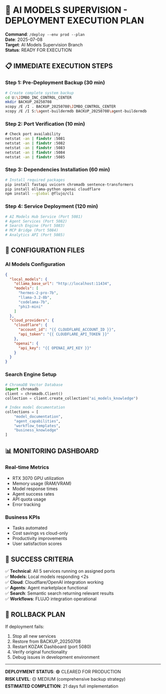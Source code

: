 # 🚀 AI MODELS SUPERVISION - DEPLOYMENT EXECUTION PLAN

**Command**: `/deploy --env prod --plan`  
**Date**: 2025-07-08  
**Target**: AI Models Supervision Branch  
**Status**: READY FOR EXECUTION

## 📋 IMMEDIATE EXECUTION STEPS

### **Step 1: Pre-Deployment Backup (30 min)**
```bash
# Create complete system backup
cd U:\JIMBO_INC_CONTROL_CENTER
mkdir BACKUP_20250708
xcopy /E /I . BACKUP_20250708\JIMBO_CONTROL_CENTER
xcopy /E /I S:\agent-buildermdb BACKUP_20250708\agent-buildermdb
```

### **Step 2: Port Verification (10 min)**
```cmd
# Check port availability
netstat -an | findstr :5081
netstat -an | findstr :5082
netstat -an | findstr :5083
netstat -an | findstr :5084
netstat -an | findstr :5085
```

### **Step 3: Dependencies Installation (60 min)**
```bash
# Install required packages
pip install fastapi uvicorn chromadb sentence-transformers
pip install ollama-python openai cloudflare
npm install --global @flujo/cli
```

### **Step 4: Service Deployment (120 min)**
```python
# AI Models Hub Service (Port 5081)
# Agent Services (Port 5082) 
# Search Engine (Port 5083)
# MCP Bridge (Port 5084)
# Analytics API (Port 5085)
```

## 🔧 CONFIGURATION FILES

### **AI Models Configuration**
```json
{
  "local_models": {
    "ollama_base_url": "http://localhost:11434",
    "models": [
      "hermes-2-pro-7b",
      "llama-3.2-8b", 
      "codelama-7b",
      "phi3-mini"
    ]
  },
  "cloud_providers": {
    "cloudflare": {
      "account_id": "{{ CLOUDFLARE_ACCOUNT_ID }}",
      "api_token": "{{ CLOUDFLARE_API_TOKEN }}"
    },
    "openai": {
      "api_key": "{{ OPENAI_API_KEY }}"
    }
  }
}
```

### **Search Engine Setup**
```python
# ChromaDB Vector Database
import chromadb
client = chromadb.Client()
collection = client.create_collection("ai_models_knowledge")

# Index model documentation
collections = [
    "model_documentation",
    "agent_capabilities",
    "workflow_templates", 
    "business_knowledge"
]
```

## 📊 MONITORING DASHBOARD

### **Real-time Metrics**
- RTX 3070 GPU utilization
- Memory usage (RAM/VRAM)
- Model response times
- Agent success rates
- API quota usage
- Error tracking

### **Business KPIs**
- Tasks automated
- Cost savings vs cloud-only
- Productivity improvements
- User satisfaction scores

## 🎯 SUCCESS CRITERIA

✅ **Technical**: All 5 services running on assigned ports  
✅ **Models**: Local models responding <2s  
✅ **Cloud**: Cloudflare/OpenAI integration working  
✅ **Agents**: Agent marketplace functional  
✅ **Search**: Semantic search returning relevant results  
✅ **Workflows**: FLUJO integration operational  

## 🚨 ROLLBACK PLAN

If deployment fails:
1. Stop all new services
2. Restore from BACKUP_20250708
3. Restart KOZAK Dashboard (port 5080)
4. Verify original functionality
5. Debug issues in development environment

---

**DEPLOYMENT STATUS**: 🟢 CLEARED FOR PRODUCTION  
**RISK LEVEL**: 🟡 MEDIUM (comprehensive backup strategy)  
**ESTIMATED COMPLETION**: 21 days full implementation
